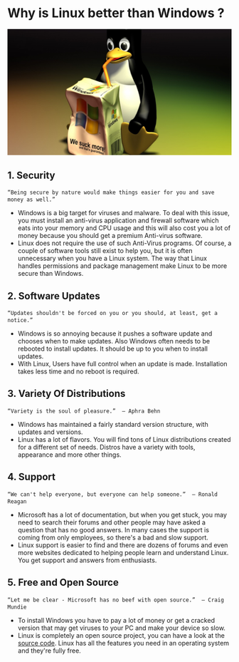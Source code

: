 # Why is Linux better than Windows ?

![Penguins Always Wins](./images/linuxdrinkingwindows.jpg)

## 1. Security
```
“Being secure by nature would make things easier for you and save money as well.” 
```
* Windows is a big target for viruses and malware. To deal with this issue, you must install an anti-virus application and firewall software which eats into your memory and CPU usage and this will also cost you a lot of money because you should get a premium Anti-virus software. 
* Linux does not require the use of such Anti-Virus programs. Of course, a couple of software tools still exist to help you, but it is often unnecessary when you have a Linux system. The way that Linux handles permissions and package management make Linux to be more secure than Windows.

## 2. Software Updates
```
“Updates shouldn't be forced on you or you should, at least, get a notice.”
```
* Windows is so annoying because it pushes a software update and chooses when to make updates. Also Windows often needs to be rebooted to install updates. It should be up to you when to install updates.
* With Linux, Users have full control when an update is made. Installation takes less time and no reboot is required.

## 3. Variety Of Distributions
```
“Variety is the soul of pleasure.”  ― Aphra Behn
```
* Windows has maintained a fairly standard version structure, with updates and versions.
* Linux has a lot of flavors. You will find tons of Linux distributions created for a different set of needs. Distros have a variety with tools, appearance and more other things.

## 4. Support
```
“We can't help everyone, but everyone can help someone.”  ― Ronald Reagan
```
* Microsoft has a lot of documentation, but when you get stuck, you may need to search their forums and other people may have asked a question that has no good answers. In many cases the support is coming from only employees, so there's a bad and slow support.
* Linux support is easier to find and there are dozens of forums and even more websites dedicated to helping people learn and understand Linux. You get support and answers from enthusiasts. 

## 5. Free and Open Source
```
“Let me be clear - Microsoft has no beef with open source.”  ― Craig Mundie
```
* To install Windows you have to pay a lot of money or get a cracked version that may get viruses to your PC and make your device so slow. 
* Linux is completely an open source project, you can have a look at the [source code](https://github.com/torvalds/linux). Linux has all the features you need in an operating system and they're fully free. 

